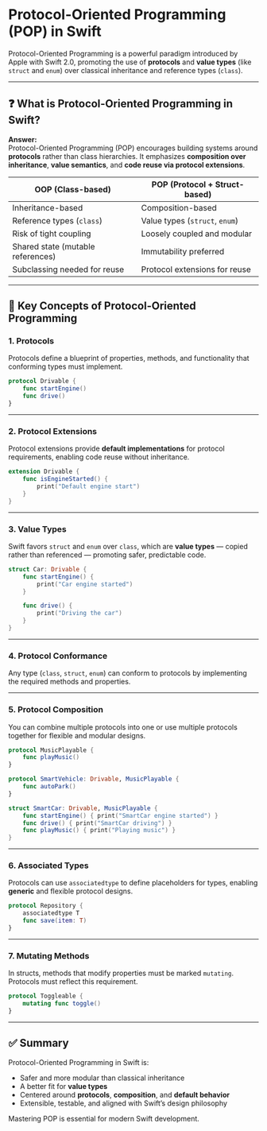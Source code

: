 # Protocol-Oriented Programming (POP) in Swift

Protocol-Oriented Programming is a powerful paradigm introduced by Apple with Swift 2.0, promoting the use of **protocols** and **value types** (like `struct` and `enum`) over classical inheritance and reference types (`class`).

---

## ❓ What is Protocol-Oriented Programming in Swift?

**Answer:**  
Protocol-Oriented Programming (POP) encourages building systems around **protocols** rather than class hierarchies. It emphasizes **composition over inheritance**, **value semantics**, and **code reuse via protocol extensions**.

| OOP (Class-based)                 | POP (Protocol + Struct-based)  |
|----------------------------------|--------------------------------|
| Inheritance-based                | Composition-based              |
| Reference types (`class`)        | Value types (`struct`, `enum`) |
| Risk of tight coupling           | Loosely coupled and modular    |
| Shared state (mutable references)| Immutability preferred         |
| Subclassing needed for reuse     | Protocol extensions for reuse  |

---

## 🔹 Key Concepts of Protocol-Oriented Programming

### 1. Protocols
Protocols define a blueprint of properties, methods, and functionality that conforming types must implement.

```swift
protocol Drivable {
    func startEngine()
    func drive()
}
```

---

### 2. Protocol Extensions
Protocol extensions provide **default implementations** for protocol requirements, enabling code reuse without inheritance.

```swift
extension Drivable {
    func isEngineStarted() {
        print("Default engine start")
    }
}
```

---

### 3. Value Types
Swift favors `struct` and `enum` over `class`, which are **value types** — copied rather than referenced — promoting safer, predictable code.

```swift
struct Car: Drivable {
    func startEngine() {
        print("Car engine started")
    }

    func drive() {
        print("Driving the car")
    }
}
```

---

### 4. Protocol Conformance
Any type (`class`, `struct`, `enum`) can conform to protocols by implementing the required methods and properties.

---

### 5. Protocol Composition
You can combine multiple protocols into one or use multiple protocols together for flexible and modular designs.

```swift
protocol MusicPlayable {
    func playMusic()
}

protocol SmartVehicle: Drivable, MusicPlayable {
    func autoPark()
}

struct SmartCar: Drivable, MusicPlayable {
    func startEngine() { print("SmartCar engine started") }
    func drive() { print("SmartCar driving") }
    func playMusic() { print("Playing music") }
}
```

---

### 6. Associated Types
Protocols can use `associatedtype` to define placeholders for types, enabling **generic** and flexible protocol designs.

```swift
protocol Repository {
    associatedtype T
    func save(item: T)
}
```

---

### 7. Mutating Methods
In structs, methods that modify properties must be marked `mutating`. Protocols must reflect this requirement.

```swift
protocol Toggleable {
    mutating func toggle()
}
```

---

## ✅ Summary

Protocol-Oriented Programming in Swift is:

- Safer and more modular than classical inheritance
- A better fit for **value types**
- Centered around **protocols**, **composition**, and **default behavior**
- Extensible, testable, and aligned with Swift’s design philosophy

Mastering POP is essential for modern Swift development.

